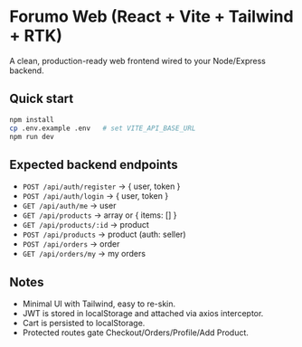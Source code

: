 # Forumo Web (React + Vite + Tailwind + RTK)

A clean, production-ready web frontend wired to your Node/Express backend.

## Quick start
```bash
npm install
cp .env.example .env   # set VITE_API_BASE_URL
npm run dev
```

## Expected backend endpoints
- `POST /api/auth/register` → { user, token }
- `POST /api/auth/login` → { user, token }
- `GET /api/auth/me` → user
- `GET /api/products` → array or { items: [] }
- `GET /api/products/:id` → product
- `POST /api/products` → product (auth: seller)
- `POST /api/orders` → order
- `GET /api/orders/my` → my orders

## Notes
- Minimal UI with Tailwind, easy to re-skin.
- JWT is stored in localStorage and attached via axios interceptor.
- Cart is persisted to localStorage.
- Protected routes gate Checkout/Orders/Profile/Add Product.
